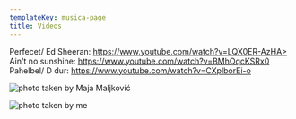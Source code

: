 ```yaml
---
templateKey: musica-page
title: Videos
---
```



Perfecet/ Ed Sheeran: https://www.youtube.com/watch?v=LQX0ER-AzHA>
Ain't no sunshine: https://www.youtube.com/watch?v=BMhOqcKSRx0
Pahelbel/ D dur: https://www.youtube.com/watch?v=CXplborEi-o


![photo taken by Maja Maljković](https://res.cloudinary.com/teapetradotcom/image/upload/v1597688912/WhatsApp_Image_2019-11-29_at_00.30.34_nwqsbm.jpg "violin")

![photo taken by me](https://res.cloudinary.com/teapetradotcom/image/upload/v1597688873/_MG_9073_lwlbdc.jpg "guitar")


